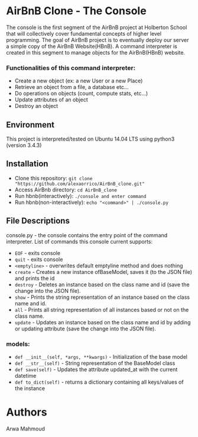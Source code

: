 # AirBnB Clone - The Console
The console is the first segment of the AirBnB project at Holberton School that will collectively cover fundamental concepts of higher level programming. The goal of AirBnB project is to eventually deploy our server a simple copy of the AirBnB Website(HBnB). A command interpreter is created in this segment to manage objects for the AirBnB(HBnB) website.

### Functionalities of this command interpreter:
* Create a new object (ex: a new User or a new Place)
* Retrieve an object from a file, a database etc...
* Do operations on objects (count, compute stats, etc...)
* Update attributes of an object
* Destroy an object

## Environment
This project is interpreted/tested on Ubuntu 14.04 LTS using python3 (version 3.4.3)

## Installation
* Clone this repository: ``` git clone "https://github.com/alexaorrico/AirBnB_clone.git" ``` 
* Access AirBnb directory: ``` cd AirBnB_clone ```
* Run hbnb(interactively): ``` ./console and enter command ```
* Run hbnb(non-interactively): ``` echo "<command>" | ./console.py ```

## File Descriptions
console.py - the console contains the entry point of the command interpreter. List of commands this console current supports:

* ``` EOF ``` - exits console
* ``` quit ``` - exits console
* ``` <emptyline> ``` - overwrites default emptyline method and does nothing
* ``` create ``` - Creates a new instance ofBaseModel, saves it (to the JSON file) and prints the id
* ``` destroy ``` - Deletes an instance based on the class name and id (save the change into the JSON file).
* ``` show ``` - Prints the string representation of an instance based on the class name and id.
* ``` all ``` - Prints all string representation of all instances based or not on the class name.
* ``` update ``` - Updates an instance based on the class name and id by adding or updating attribute (save the change into the JSON file).

 ### models:
* ``` def __init__(self, *args, **kwargs) ``` - Initialization of the base model
* ``` def __str__(self) ``` - String representation of the BaseModel class
* ``` def save(self) ``` - Updates the attribute updated_at with the current datetime
* ``` def to_dict(self) ``` - returns a dictionary containing all keys/values of the instance
  
# Authors
  Arwa Mahmoud
